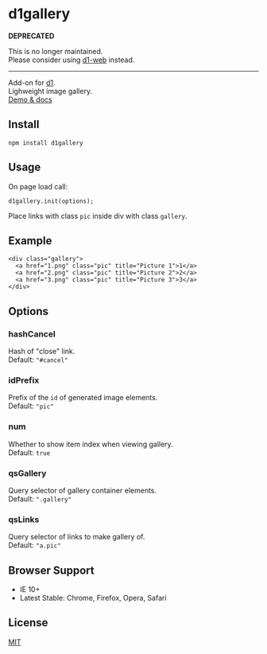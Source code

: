 # d1gallery

**DEPRECATED**

This is no longer maintained.  
Please consider using [d1-web](https://github.com/vvvkor/d1-web) instead.

---

Add-on for [d1](https://github.com/vvvkor/d1).  
Lighweight image gallery.  
[Demo & docs](https://vvvkor.github.io/d1#gallery)

## Install

```
npm install d1gallery
```

## Usage

On page load call:
```
d1gallery.init(options);
```

Place links with class ``pic`` inside div with class ``gallery``.

## Example

```
<div class="gallery">
  <a href="1.png" class="pic" title="Picture 1">1</a>
  <a href="2.png" class="pic" title="Picture 2">2</a>
  <a href="3.png" class="pic" title="Picture 3">3</a>
</div>
```

## Options

### hashCancel

Hash of "close" link.  
Default: ``"#cancel"``

### idPrefix

Prefix of the ``id`` of generated image elements.  
Default: ``"pic"``

### num

Whether to show item index when viewing gallery.  
Default: ``true``

### qsGallery

Query selector of gallery container elements.  
Default: ``".gallery"``

### qsLinks

Query selector of links to make gallery of.  
Default: ``"a.pic"``

## Browser Support

* IE 10+
* Latest Stable: Chrome, Firefox, Opera, Safari

## License

[MIT](./LICENSE)
